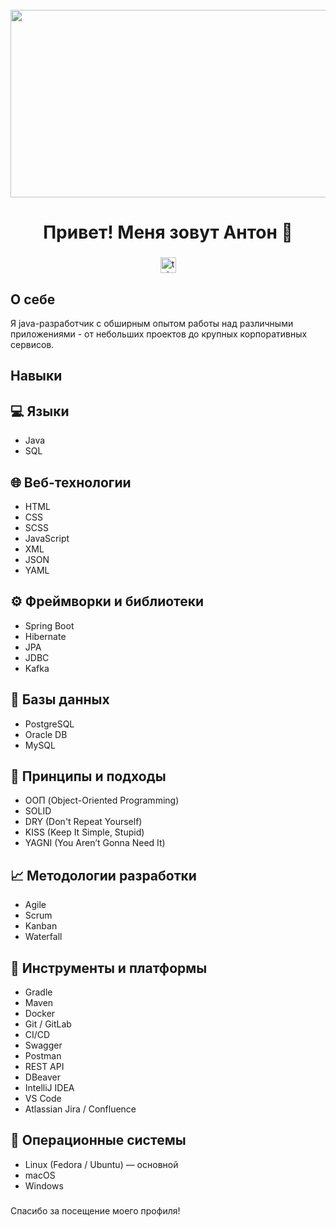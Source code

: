 <br clear="both">

<div align="center">
  <img height="300" width="600" src="https://i.giphy.com/media/v1.Y2lkPTc5MGI3NjExYm5uY3BjZmppaWcxYm53Z2U4cTlpazkzOWRxZW1ndThmOXVja3MzdCZlcD12MV9pbnRlcm5hbF9naWZfYnlfaWQmY3Q9Zw/doXBzUFJRxpaUbuaqz/giphy.gif"/>
</div>

###

<h1 align="center">Привет! Меня зовут Антон 👋</h1>

###

<div align="center">
  <a href="https://t.me/anton98156" target="_blank">
    <img src="https://img.shields.io/static/v1?message=Telegram&logo=telegram&label=&color=2CA5E0&logoColor=white&labelColor=&style=for-the-badge" height="25" alt="telegram logo"  />
  </a>
</div>

## О себе
Я java-разработчик с обширным опытом работы над различными приложениями - от небольших проектов до крупных корпоративных сервисов.

## Навыки
## 💻 Языки
- Java  
- SQL  

## 🌐 Веб-технологии
- HTML  
- CSS  
- SCSS  
- JavaScript  
- XML  
- JSON  
- YAML  

## ⚙️ Фреймворки и библиотеки
- Spring Boot  
- Hibernate  
- JPA  
- JDBC  
- Kafka  

## 🧱 Базы данных
- PostgreSQL  
- Oracle DB  
- MySQL  

## 🧩 Принципы и подходы
- ООП (Object-Oriented Programming)  
- SOLID  
- DRY (Don't Repeat Yourself)  
- KISS (Keep It Simple, Stupid)  
- YAGNI (You Aren’t Gonna Need It)  

## 📈 Методологии разработки
- Agile  
- Scrum  
- Kanban  
- Waterfall  

## 🧰 Инструменты и платформы
- Gradle  
- Maven  
- Docker  
- Git / GitLab  
- CI/CD  
- Swagger  
- Postman  
- REST API  
- DBeaver  
- IntelliJ IDEA  
- VS Code  
- Atlassian Jira / Confluence  

## 🐧 Операционные системы
- Linux (Fedora / Ubuntu) — основной  
- macOS  
- Windows  

###

Спасибо за посещение моего профиля!
